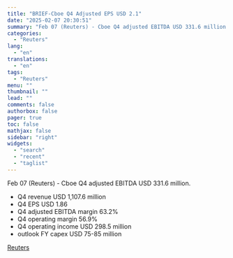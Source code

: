 ```yaml
---
title: "BRIEF-Cboe Q4 Adjusted EPS USD 2.1"
date: "2025-02-07 20:30:51"
summary: "Feb 07 (Reuters) - Cboe Q4 adjusted EBITDA USD 331.6 million.Q4 revenue USD 1,107.6 millionQ4 EPS USD 1.86Q4 adjusted EBITDA margin 63.2%Q4 operating margin 56.9%Q4 operating income USD 298.5 millionoutlook FY capex USD 75-85 million"
categories:
  - "Reuters"
lang:
  - "en"
translations:
  - "en"
tags:
  - "Reuters"
menu: ""
thumbnail: ""
lead: ""
comments: false
authorbox: false
pager: true
toc: false
mathjax: false
sidebar: "right"
widgets:
  - "search"
  - "recent"
  - "taglist"
---
```


Feb 07 (Reuters) - Cboe Q4 adjusted EBITDA USD 331.6 million.

* Q4 revenue USD 1,107.6 million
* Q4 EPS USD 1.86
* Q4 adjusted EBITDA margin 63.2%
* Q4 operating margin 56.9%
* Q4 operating income USD 298.5 million
* outlook FY capex USD 75-85 million

[Reuters](https://www.tradingview.com/news/reuters.com,2025-02-07:newsml_PLX91912D:0-brief-cboe-q4-adjusted-eps-usd-2-1/)
